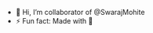 - 👋 Hi, I’m collaborator of @SwarajMohite
- ⚡ Fun fact: Made with 🫶

<!---
SwarSpark/SwarSpark is a ✨ special ✨ repository because its `README.md` (this file) appears on your GitHub profile.
You can click the Preview link to take a look at your changes.
--->
